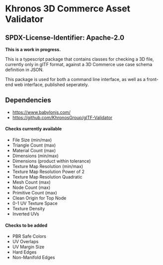 # Khronos 3D Commerce Asset Validator

## SPDX-License-Identifier: Apache-2.0

**This is a work in progress.**

This is a typescript package that contains classes for checking a 3D file, currently only in glTF format, against a 3D Commerce use case schema definition in JSON.

This package is used for both a command line interface, as well as a front-end web interface, published seperately.

## Dependencies
* https://www.babylonjs.com/
* https://github.com/KhronosGroup/glTF-Validator

#### Checks currently available
* File Size (min/max)
* Triangle Count (max)
* Material Count (max)
* Dimensions (min/max)
* Dimensions (product within tolerance)
* Texture Map Resolution (min/max)
* Texture Map Resolution Power of 2
* Texture Map Resolution Quadratic
* Mesh Count (max)
* Node Count (max)
* Primitive Count (max)
* Clean Origin for Top Node
* 0-1 UV Texture Space
* Texture Density
* Inverted UVs

#### Checks to be added
* PBR Safe Colors
* UV Overlaps
* UV Margin Size
* Hard Edges
* Non-Manifold Edges
